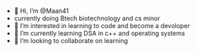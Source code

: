 - 👋 Hi, I’m @Maan41
- currently doing Btech biotechnology and cs minor
- 👀 I’m interested in learning to code and become a devoloper
- 🌱 I’m currently learning DSA in c++ and operating systems
- 💞️ I’m looking to collaborate on learning 


<!---
Maan41/Maan41 is a ✨ special ✨ repository because its `README.md` (this file) appears on your GitHub profile.
You can click the Preview link to take a look at your changes.
--->
